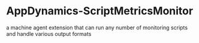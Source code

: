 # AppDynamics-ScriptMetricsMonitor
 a machine agent extension that can run any number of monitoring scripts and handle various output formats
